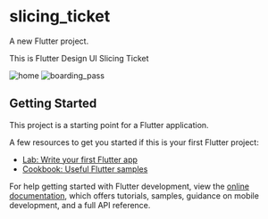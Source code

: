 # slicing_ticket

A new Flutter project.

This is Flutter Design UI Slicing Ticket

![home](https://user-images.githubusercontent.com/103660570/230765468-ccc8e5b6-812e-420c-931c-fec03cadc684.PNG)
![boarding_pass](https://user-images.githubusercontent.com/103660570/230765472-ae6e47fc-f4cf-49f0-b98b-877e0cc06042.PNG)


## Getting Started

This project is a starting point for a Flutter application.

A few resources to get you started if this is your first Flutter project:

- [Lab: Write your first Flutter app](https://docs.flutter.dev/get-started/codelab)
- [Cookbook: Useful Flutter samples](https://docs.flutter.dev/cookbook)

For help getting started with Flutter development, view the
[online documentation](https://docs.flutter.dev/), which offers tutorials,
samples, guidance on mobile development, and a full API reference.
